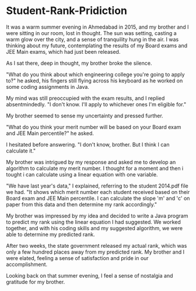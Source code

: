 # Student-Rank-Pridiction

It was a warm summer evening in Ahmedabad in 2015, and my brother and I were sitting in our room, lost in thought. The sun was setting, casting a warm glow over the city, and a sense of tranquility hung in the air. I was thinking about my future, contemplating the results of my Board exams and JEE Main exams, which had just been released.

As I sat there, deep in thought, my brother broke the silence.

"What do you think about which engineering college you're going to apply to?" he asked, his fingers still flying across his keyboard as he worked on some coding assignments in Java.

My mind was still preoccupied with the exam results, and I replied absentmindedly. "I don't know. I'll apply to whichever ones I'm eligible for."

My brother seemed to sense my uncertainty and pressed further.

"What do you think your merit number will be based on your Board exam and JEE Main percentile?" he asked.

I hesitated before answering. "I don't know, brother. But I think I can calculate it."

My brother was intrigued by my response and asked me to develop an algorithm to calculate my merit number. I thought for a moment and then i tought i can calculate using a linear equation with one variable.

"We have last year's data," I explained, referring to the student 2014.pdf file we had. "It shows which merit number each student received based on their Board exam and JEE Main percentile. I can calculate the slope 'm' and 'c' on paper from this data and then determine my rank accordingly."

My brother was impressed by my idea and decided to write a Java program to predict my rank using the linear equation I had suggested. We worked together, and with his coding skills and my suggested algorithm, we were able to determine my predicted rank.

After two weeks, the state government released my actual rank, which was only a few hundred places away from my predicted rank. My brother and I were elated, feeling a sense of satisfaction and pride in our accomplishment.

Looking back on that summer evening, I feel a sense of nostalgia and gratitude for my brother.
